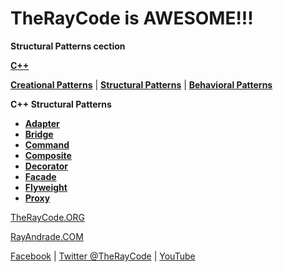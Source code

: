 # TheRayCode is AWESOME!!!

**Structural Patterns cection**

**[C++](../README.md)** 

**[Creational Patterns](../Creational/README.md)** | **[Structural Patterns](../Structural/README.md)** | **[Behavioral Patterns](../Behavioral/README.md)**

**C++ Structural Patterns**

 * **[Adapter](./Adapter/README.md)**
 * **[Bridge](./Bridge/README.md)**
 * **[Command](./Command/README.md)**
 * **[Composite](./Composite/README.md)**
 * **[Decorator](./Decorator/README.md)**
 * **[Facade](./Facade/README.md)**
 * **[Flyweight](./Flyweight/README.md)**
 * **[Proxy](./Proxy/README.md)**

[TheRayCode.ORG](https://www.TheRayCode.org)

[RayAndrade.COM](https://www.RayAndrade.com)

[Facebook](https://www.facebook.com/TheRayCode/) | [Twitter @TheRayCode](https://www.twitter.com/TheRayCode/) | [YouTube](https://www.youtube.com/AndradeRay/)

